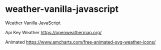 # weather-vanilla-javascript

Weather Vanilla JavaScript

Api Key Weather
https://openweathermap.org/

Animated
https://www.amcharts.com/free-animated-svg-weather-icons/
